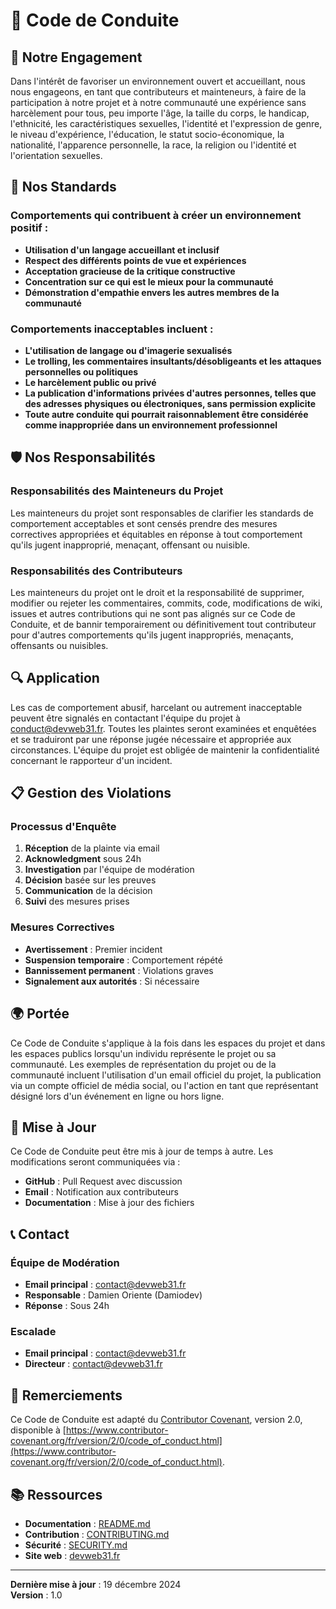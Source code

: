 # 📜 Code de Conduite

## 🎯 Notre Engagement

Dans l'intérêt de favoriser un environnement ouvert et accueillant, nous nous engageons, en tant que contributeurs et mainteneurs, à faire de la participation à notre projet et à notre communauté une expérience sans harcèlement pour tous, peu importe l'âge, la taille du corps, le handicap, l'ethnicité, les caractéristiques sexuelles, l'identité et l'expression de genre, le niveau d'expérience, l'éducation, le statut socio-économique, la nationalité, l'apparence personnelle, la race, la religion ou l'identité et l'orientation sexuelles.

## 🚀 Nos Standards

### Comportements qui contribuent à créer un environnement positif :

- **Utilisation d'un langage accueillant et inclusif**
- **Respect des différents points de vue et expériences**
- **Acceptation gracieuse de la critique constructive**
- **Concentration sur ce qui est le mieux pour la communauté**
- **Démonstration d'empathie envers les autres membres de la communauté**

### Comportements inacceptables incluent :

- **L'utilisation de langage ou d'imagerie sexualisés**
- **Le trolling, les commentaires insultants/désobligeants et les attaques personnelles ou politiques**
- **Le harcèlement public ou privé**
- **La publication d'informations privées d'autres personnes, telles que des adresses physiques ou électroniques, sans permission explicite**
- **Toute autre conduite qui pourrait raisonnablement être considérée comme inappropriée dans un environnement professionnel**

## 🛡️ Nos Responsabilités

### Responsabilités des Mainteneurs du Projet

Les mainteneurs du projet sont responsables de clarifier les standards de comportement acceptables et sont censés prendre des mesures correctives appropriées et équitables en réponse à tout comportement qu'ils jugent inapproprié, menaçant, offensant ou nuisible.

### Responsabilités des Contributeurs

Les mainteneurs du projet ont le droit et la responsabilité de supprimer, modifier ou rejeter les commentaires, commits, code, modifications de wiki, issues et autres contributions qui ne sont pas alignés sur ce Code de Conduite, et de bannir temporairement ou définitivement tout contributeur pour d'autres comportements qu'ils jugent inappropriés, menaçants, offensants ou nuisibles.

## 🔍 Application

Les cas de comportement abusif, harcelant ou autrement inacceptable peuvent être signalés en contactant l'équipe du projet à [conduct@devweb31.fr](mailto:conduct@devweb31.fr). Toutes les plaintes seront examinées et enquêtées et se traduiront par une réponse jugée nécessaire et appropriée aux circonstances. L'équipe du projet est obligée de maintenir la confidentialité concernant le rapporteur d'un incident.

## 📋 Gestion des Violations

### Processus d'Enquête

1. **Réception** de la plainte via email
2. **Acknowledgment** sous 24h
3. **Investigation** par l'équipe de modération
4. **Décision** basée sur les preuves
5. **Communication** de la décision
6. **Suivi** des mesures prises

### Mesures Correctives

- **Avertissement** : Premier incident
- **Suspension temporaire** : Comportement répété
- **Bannissement permanent** : Violations graves
- **Signalement aux autorités** : Si nécessaire

## 🌍 Portée

Ce Code de Conduite s'applique à la fois dans les espaces du projet et dans les espaces publics lorsqu'un individu représente le projet ou sa communauté. Les exemples de représentation du projet ou de la communauté incluent l'utilisation d'un email officiel du projet, la publication via un compte officiel de média social, ou l'action en tant que représentant désigné lors d'un événement en ligne ou hors ligne.

## 🔄 Mise à Jour

Ce Code de Conduite peut être mis à jour de temps à autre. Les modifications seront communiquées via :

- **GitHub** : Pull Request avec discussion
- **Email** : Notification aux contributeurs
- **Documentation** : Mise à jour des fichiers

## 📞 Contact

### Équipe de Modération
- **Email principal** : [contact@devweb31.fr](mailto:contact@devweb31.fr)
- **Responsable** : Damien Oriente (Damiodev)
- **Réponse** : Sous 24h

### Escalade
- **Email principal** : [contact@devweb31.fr](mailto:contact@devweb31.fr)
- **Directeur** : [contact@devweb31.fr](mailto:contact@devweb31.fr)

## 🙏 Remerciements

Ce Code de Conduite est adapté du [Contributor Covenant](https://www.contributor-covenant.org/), version 2.0, disponible à [https://www.contributor-covenant.org/fr/version/2/0/code_of_conduct.html](https://www.contributor-covenant.org/fr/version/2/0/code_of_conduct.html).

## 📚 Ressources

- **Documentation** : [README.md](README.md)
- **Contribution** : [CONTRIBUTING.md](CONTRIBUTING.md)
- **Sécurité** : [SECURITY.md](SECURITY.md)
- **Site web** : [devweb31.fr](https://devweb31.fr)

---

**Dernière mise à jour** : 19 décembre 2024  
**Version** : 1.0
